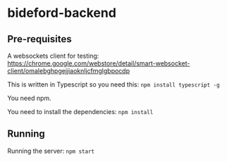 # bideford-backend

## Pre-requisites ##

A websockets client for testing:
https://chrome.google.com/webstore/detail/smart-websocket-client/omalebghpgejjiaoknljcfmglgbpocdp

This is written in Typescript so you need this:
`npm install typescript -g`

You need npm.

You need to install the dependencies:
`npm install`

## Running ##

Running the server:
`npm start`
